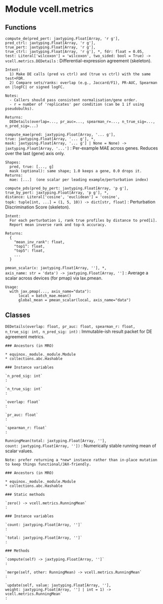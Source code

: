 Module vcell.metrics
====================

Functions
---------

`compute_de(pred_pert: jaxtyping.Float[Array, 'r g'], pred_ctrl: jaxtyping.Float[Array, 'r g'], true_pert: jaxtyping.Float[Array, 'r g'], true_ctrl: jaxtyping.Float[Array, 'r g'], *, fdr: float = 0.05, test: Literal['wilcoxon'] = 'wilcoxon', two_sided: bool = True) ‑> vcell.metrics.DEDetails`
:   Differential-expression agreement (skeleton).
    
    Intent:
      1) Make DE calls (pred vs ctrl) and (true vs ctrl) with the same test+FDR.
      2) Compare sets/ranks: overlap (e.g., Jaccard/F1), PR-AUC, Spearman on |logFC| or signed logFC.
    
    Notes:
      - Callers should pass consistent normalisation/gene order.
      - r = number of 'replicates' per condition (can be 1 if using pseudobulks).
    
    Returns:
      DEDetails(overlap=..., pr_auc=..., spearman_r=..., n_true_sig=..., n_pred_sig=...)

`compute_mae(pred: jaxtyping.Float[Array, '... g'], true: jaxtyping.Float[Array, '... g'], *, mask: jaxtyping.Float[Array, '... g'] | None = None) ‑> jaxtyping.Float[Array, '...']`
:   Per-example MAE across genes. Reduces over the last (gene) axis only.
    
    Shapes:
      pred, true: [..., g]
      mask (optional): same shape; 1.0 keeps a gene, 0.0 drops it.
    Returns:
      mae: [...]  (one scalar per leading example/perturbation index)

`compute_pds(pred_by_pert: jaxtyping.Float[Array, 'p g'], true_by_pert: jaxtyping.Float[Array, 'p g'], *, distance: Literal['cosine', 'euclidean'] = 'cosine', topk: tuple[int, ...] = (1, 5, 10)) ‑> dict[str, float]`
:   Perturbation Discrimination Score (skeleton).
    
    Intent:
      For each perturbation i, rank true profiles by distance to pred[i].
      Report mean inverse rank and top-k accuracy.
    
    Returns:
      {
        "mean_inv_rank": float,
        "top1": float,
        "top5": float,
        ...
      }

`pmean_scalar(x: jaxtyping.Float[Array, ''], *, axis_name: str = 'data') ‑> jaxtyping.Float[Array, '']`
:   Average a scalar across devices (for pmap) via lax.pmean.
    
    Usage:
      with jax.pmap(..., axis_name="data"):
          local = batch_mae.mean()
          global_mean = pmean_scalar(local, axis_name="data")

Classes
-------

`DEDetails(overlap: float, pr_auc: float, spearman_r: float, n_true_sig: int, n_pred_sig: int)`
:   Immutable-ish result packet for DE agreement metrics.

    ### Ancestors (in MRO)

    * equinox._module._module.Module
    * collections.abc.Hashable

    ### Instance variables

    `n_pred_sig: int`
    :

    `n_true_sig: int`
    :

    `overlap: float`
    :

    `pr_auc: float`
    :

    `spearman_r: float`
    :

`RunningMean(total: jaxtyping.Float[Array, ''], count: jaxtyping.Float[Array, ''])`
:   Numerically stable running mean of scalar values.
    
    Note: prefer returning a *new* instance rather than in-place mutation
    to keep things functional/JAX-friendly.

    ### Ancestors (in MRO)

    * equinox._module._module.Module
    * collections.abc.Hashable

    ### Static methods

    `zero() ‑> vcell.metrics.RunningMean`
    :

    ### Instance variables

    `count: jaxtyping.Float[Array, '']`
    :

    `total: jaxtyping.Float[Array, '']`
    :

    ### Methods

    `compute(self) ‑> jaxtyping.Float[Array, '']`
    :

    `merge(self, other: RunningMean) ‑> vcell.metrics.RunningMean`
    :

    `update(self, value: jaxtyping.Float[Array, ''], weight: jaxtyping.Float[Array, ''] | int = 1) ‑> vcell.metrics.RunningMean`
    :